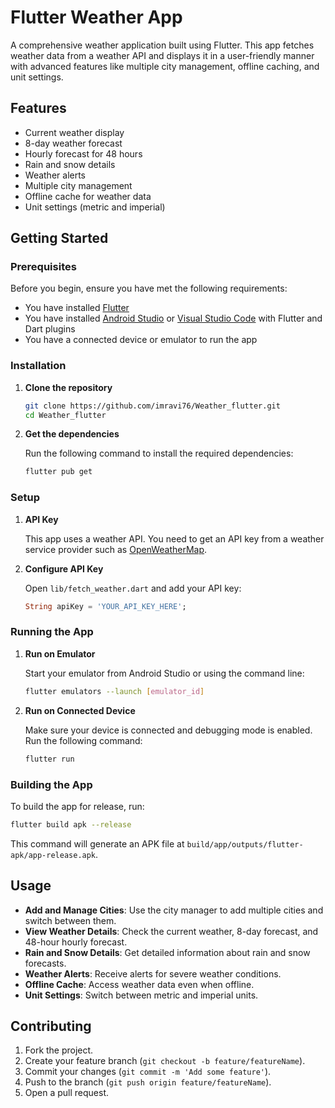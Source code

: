 # Flutter Weather App

A comprehensive weather application built using Flutter. This app fetches weather data from a weather API and displays it in a user-friendly manner with advanced features like multiple city management, offline caching, and unit settings.

## Features

- Current weather display
- 8-day weather forecast
- Hourly forecast for 48 hours
- Rain and snow details
- Weather alerts
- Multiple city management
- Offline cache for weather data
- Unit settings (metric and imperial)

## Getting Started

### Prerequisites

Before you begin, ensure you have met the following requirements:

- You have installed [Flutter](https://flutter.dev/docs/get-started/install)
- You have installed [Android Studio](https://developer.android.com/studio) or [Visual Studio Code](https://code.visualstudio.com/) with Flutter and Dart plugins
- You have a connected device or emulator to run the app

### Installation

1. **Clone the repository**

   ```sh
   git clone https://github.com/imravi76/Weather_flutter.git
   cd Weather_flutter
   ```

2. **Get the dependencies**

   Run the following command to install the required dependencies:

   ```sh
   flutter pub get
   ```

### Setup

1. **API Key**

   This app uses a weather API. You need to get an API key from a weather service provider such as [OpenWeatherMap](https://openweathermap.org/).

2. **Configure API Key**

   Open `lib/fetch_weather.dart` and add your API key:

   ```dart
   String apiKey = 'YOUR_API_KEY_HERE';
   ```

### Running the App

1. **Run on Emulator**

   Start your emulator from Android Studio or using the command line:

   ```sh
   flutter emulators --launch [emulator_id]
   ```

2. **Run on Connected Device**

   Make sure your device is connected and debugging mode is enabled. Run the following command:

   ```sh
   flutter run
   ```

### Building the App

To build the app for release, run:

```sh
flutter build apk --release
```

This command will generate an APK file at `build/app/outputs/flutter-apk/app-release.apk`.

## Usage

- **Add and Manage Cities**: Use the city manager to add multiple cities and switch between them.
- **View Weather Details**: Check the current weather, 8-day forecast, and 48-hour hourly forecast.
- **Rain and Snow Details**: Get detailed information about rain and snow forecasts.
- **Weather Alerts**: Receive alerts for severe weather conditions.
- **Offline Cache**: Access weather data even when offline.
- **Unit Settings**: Switch between metric and imperial units.

## Contributing

1. Fork the project.
2. Create your feature branch (`git checkout -b feature/featureName`).
3. Commit your changes (`git commit -m 'Add some feature'`).
4. Push to the branch (`git push origin feature/featureName`).
5. Open a pull request.
